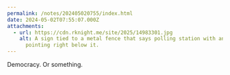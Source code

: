 ```yaml
---
permalink: /notes/202405020755/index.html
date: 2024-05-02T07:55:07.000Z
attachments:
  - url: https://cdn.rknight.me/site/2025/14983301.jpg
    alt: A sign tied to a metal fence that says polling station with an arrrow
      pointing right below it.
---
```


Democracy. Or something.
